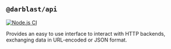 ## `@darblast/api`

[![Node.js CI](https://github.com/darblast/api/actions/workflows/node.js.yml/badge.svg)](https://github.com/darblast/api/actions/workflows/node.js.yml)

Provides an easy to use interface to interact with HTTP backends, exchanging data in URL-encoded or
JSON format.
